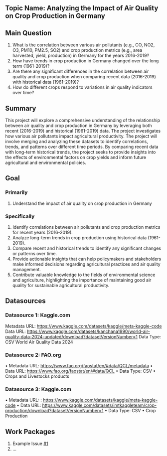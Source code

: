 ## Topic Name: Analyzing the Impact of Air Quality on Crop Production in Germany 
## Main Question
1.	What is the correlation between various air pollutants (e.g., CO, NO2, O3, PM10, PM2.5, SO2) and crop   production metrics (e.g., area harvested, yield, production) in Germany for the years 2016-2019?
2.	How have trends in crop production in Germany changed over the long term (1961-2019)?
3.	Are there any significant differences in the correlation between air quality and crop production when comparing recent data (2016-2019) with historical data (1961-2019)?
4.	How do different crops respond to variations in air quality indicators over time?
   
## Summary
This project will explore a comprehensive understanding of the relationship between air quality and crop production in Germany by leveraging both recent (2016-2019) and historical (1961-2019) data. The project investigates how various air pollutants impact agricultural productivity. The project will involve merging and analyzing these datasets to identify correlations, trends, and patterns over different time periods. By comparing recent data with long-term historical trends, the project seeks to provide insights into the effects of environmental factors on crop yields and inform future agricultural and environmental policies.

## Goal

### Primarily  
1.  Understand the impact of air quality on crop production in Germany
### Specifically 
1.	Identify correlations between air pollutants and crop production metrics for recent years (2016-2019).
2.	Analyze long-term trends in crop production using historical data (1961-2019).
3.	Compare recent and historical trends to identify any significant changes or patterns over time.
4.	Provide actionable insights that can help policymakers and stakeholders make informed decisions regarding agricultural practices and air quality management.
5.	Contribute valuable knowledge to the fields of environmental science and agriculture, highlighting the importance of maintaining good air quality for sustainable agricultural productivity.

## Datasources

### Datasource 1: Kaggle.com
Metadata URL:  https://www.kaggle.com/datasets/kaggle/meta-kaggle-code
Data URL: https://www.kaggle.com/datasets/kanchana1990/world-air-quality-data-2024-updated/download?datasetVersionNumber=1 
Data Type: CSV
World Air Quality Data 2024
### Datasource 2: FAO.org
•	Metadata URL: https://www.fao.org/faostat/en/#data/QCL/metadata
•	Data URL: https://www.fao.org/faostat/en/#data/QCL
•	Data Type: CSV
•	Crops and Livestocks products
### Datasource 3: Kaggle.com
•	Metadata URL:  :  https://www.kaggle.com/datasets/kaggle/meta-kaggle-code
•	Data URL: https://www.kaggle.com/datasets/imtkaggleteam/crop-production/download?datasetVersionNumber=1 
•	Data Type: CSV
•	Crop Production

## Work Packages

<!-- List of work packages ordered sequentially, each pointing to an issue with more details. -->

1. Example Issue [#1][i1]
2. ...

[i1]: https://github.com/jvalue/made-template/issues/1




